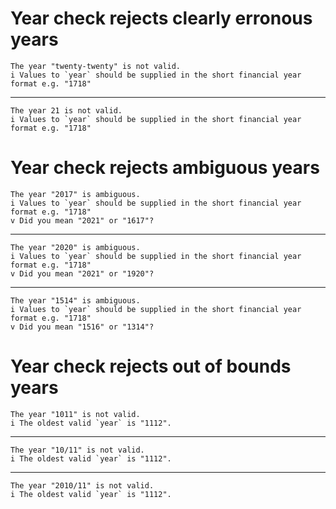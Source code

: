 # Year check rejects clearly erronous years

    The year "twenty-twenty" is not valid.
    i Values to `year` should be supplied in the short financial year format e.g. "1718"

---

    The year 21 is not valid.
    i Values to `year` should be supplied in the short financial year format e.g. "1718"

# Year check rejects ambiguous years

    The year "2017" is ambiguous.
    i Values to `year` should be supplied in the short financial year format e.g. "1718"
    v Did you mean "2021" or "1617"?

---

    The year "2020" is ambiguous.
    i Values to `year` should be supplied in the short financial year format e.g. "1718"
    v Did you mean "2021" or "1920"?

---

    The year "1514" is ambiguous.
    i Values to `year` should be supplied in the short financial year format e.g. "1718"
    v Did you mean "1516" or "1314"?

# Year check rejects out of bounds years

    The year "1011" is not valid.
    i The oldest valid `year` is "1112".

---

    The year "10/11" is not valid.
    i The oldest valid `year` is "1112".

---

    The year "2010/11" is not valid.
    i The oldest valid `year` is "1112".

